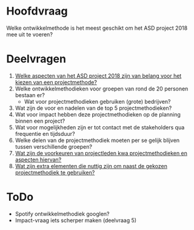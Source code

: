 # Hoofdvraag 
Welke ontwikkelmethode is het meest geschikt om het ASD project 2018 mee uit te voeren?

# Deelvragen
1. [Welke aspecten van het ASD project 2018 zijn van belang voor het kiezen van een projectmethode?](./Deelvragen/aspecten.md)
3. Welke ontwikkelmethodieken voor groepen van rond de 20 personen bestaan er?
    - Wat voor projectmethodieken gebruiken (grote) bedrijven?
4. Wat zijn de voor en nadelen van de top 5 projectmethodieken?
5. Wat voor impact hebben deze projectmethodieken op de planning binnen een project?
6. Wat voor mogelijkheden zijn er tot contact met de stakeholders qua frequentie en tijdsduur?
7. Welke delen van de projectmethodiek moeten per se gelijk blijven tussen verschillende groepen?
8. [Wat zijn de voorkeuren van projectleden kwa projectmethodieken en aspecten hiervan?](./Deelvragen/8-voorkeuren.md)
9. [Wat zijn extra elementen die nuttig zijn om naast de gekozen projectmethodiek te gebruiken?](./Deelvragen/9-extra-elementen.md)

# ToDo
- Spotify ontwikkelmethodiek googlen?
- Impact-vraag iets scherper maken (deelvraag 5)